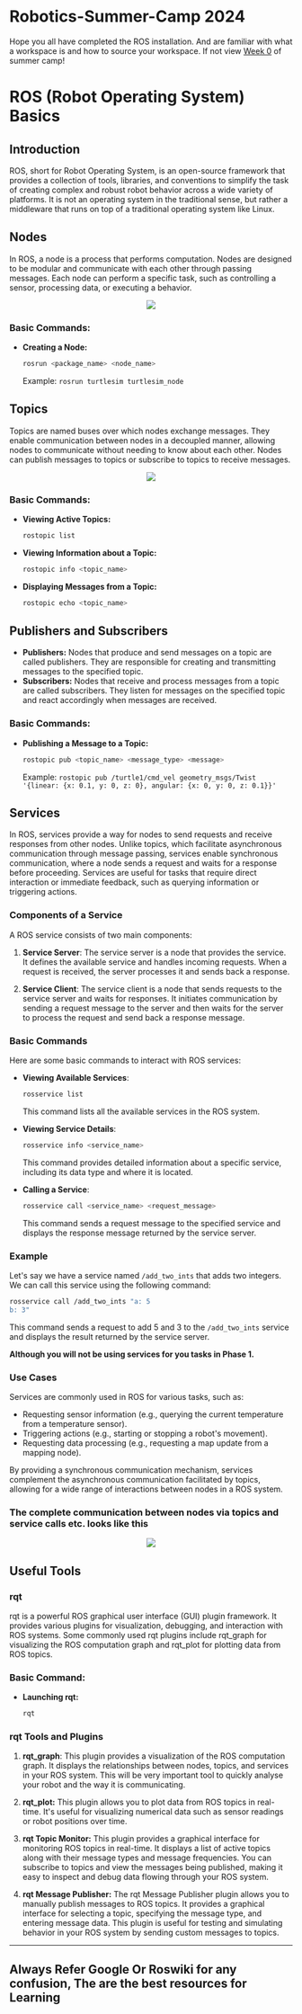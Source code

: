 <p align="center"> <h1>Robotics-Summer-Camp 2024</h1> </p>

Hope you all have completed the ROS installation. And are familiar with what a workspace is and how to source your workspace. If not view [Week 0](https://github.com/Robotics-Club-IIT-BHU/Robotics-Camp-2024/tree/week-1/Robo_Summer_camp_24-Week0) of summer camp!

# ROS (Robot Operating System) Basics

## Introduction
ROS, short for Robot Operating System, is an open-source framework that provides a collection of tools, libraries, and conventions to simplify the task of creating complex and robust robot behavior across a wide variety of platforms. It is not an operating system in the traditional sense, but rather a middleware that runs on top of a traditional operating system like Linux.

## Nodes
In ROS, a node is a process that performs computation. Nodes are designed to be modular and communicate with each other through passing messages. Each node can perform a specific task, such as controlling a sensor, processing data, or executing a behavior.
<p align="center">
<img src="ros101.png"></p>

### Basic Commands:
- **Creating a Node:**
  ```bash
  rosrun <package_name> <node_name>
  ```
  Example: `rosrun turtlesim turtlesim_node`

## Topics
Topics are named buses over which nodes exchange messages. They enable communication between nodes in a decoupled manner, allowing nodes to communicate without needing to know about each other. Nodes can publish messages to topics or subscribe to topics to receive messages.

<p align="center">
<img src="ros_master_communication_topics.png"></p>

### Basic Commands:
- **Viewing Active Topics:**
  ```bash
  rostopic list
  ```
- **Viewing Information about a Topic:**
  ```bash
  rostopic info <topic_name>
  ```
- **Displaying Messages from a Topic:**
  ```bash
  rostopic echo <topic_name>
  ```

## Publishers and Subscribers
- **Publishers:** Nodes that produce and send messages on a topic are called publishers. They are responsible for creating and transmitting messages to the specified topic.
- **Subscribers:** Nodes that receive and process messages from a topic are called subscribers. They listen for messages on the specified topic and react accordingly when messages are received.

### Basic Commands:
- **Publishing a Message to a Topic:**
  ```bash
  rostopic pub <topic_name> <message_type> <message>
  ```
  Example: `rostopic pub /turtle1/cmd_vel geometry_msgs/Twist '{linear: {x: 0.1, y: 0, z: 0}, angular: {x: 0, y: 0, z: 0.1}}'`

## Services

In ROS, services provide a way for nodes to send requests and receive responses from other nodes. Unlike topics, which facilitate asynchronous communication through message passing, services enable synchronous communication, where a node sends a request and waits for a response before proceeding. Services are useful for tasks that require direct interaction or immediate feedback, such as querying information or triggering actions.

### Components of a Service

A ROS service consists of two main components:

1. **Service Server**: The service server is a node that provides the service. It defines the available service and handles incoming requests. When a request is received, the server processes it and sends back a response.

2. **Service Client**: The service client is a node that sends requests to the service server and waits for responses. It initiates communication by sending a request message to the server and then waits for the server to process the request and send back a response message.

### Basic Commands

Here are some basic commands to interact with ROS services:

- **Viewing Available Services**:
  ```bash
  rosservice list
  ```
  This command lists all the available services in the ROS system.

- **Viewing Service Details**:
  ```bash
  rosservice info <service_name>
  ```
  This command provides detailed information about a specific service, including its data type and where it is located.

- **Calling a Service**:
  ```bash
  rosservice call <service_name> <request_message>
  ```
  This command sends a request message to the specified service and displays the response message returned by the service server.

### Example

Let's say we have a service named `/add_two_ints` that adds two integers. We can call this service using the following command:

```bash
rosservice call /add_two_ints "a: 5
b: 3"
```

This command sends a request to add 5 and 3 to the `/add_two_ints` service and displays the result returned by the service server.

**Although you will not be using services for you tasks in Phase 1.**

### Use Cases

Services are commonly used in ROS for various tasks, such as:

- Requesting sensor information (e.g., querying the current temperature from a temperature sensor).
- Triggering actions (e.g., starting or stopping a robot's movement).
- Requesting data processing (e.g., requesting a map update from a mapping node).

By providing a synchronous communication mechanism, services complement the asynchronous communication facilitated by topics, allowing for a wide range of interactions between nodes in a ROS system.


### **The complete communication between nodes via topics and service calls etc. looks like this**

<p align="center"><img src="Nodes-TopicandService.gif"> </p>    

## Useful Tools
### rqt
rqt is a powerful ROS graphical user interface (GUI) plugin framework. It provides various plugins for visualization, debugging, and interaction with ROS systems. Some commonly used rqt plugins include rqt_graph for visualizing the ROS computation graph and rqt_plot for plotting data from ROS topics.

### Basic Command:
- **Launching rqt:**
  ```bash
  rqt
  ```

### rqt Tools and Plugins

1. **rqt_graph**: This plugin provides a visualization of the ROS computation graph. It displays the relationships between nodes, topics, and services in your ROS system.
This will be very important tool to quickly analyse your robot and the way it is communicating. 


2. **rqt_plot:** This plugin allows you to plot data from ROS topics in real-time. It's useful for visualizing numerical data such as sensor readings or robot positions over time.

3. **rqt Topic Monitor:** This plugin provides a graphical interface for monitoring ROS topics in real-time. It displays a list of active topics along with their message types and message frequencies. You can subscribe to topics and view the messages being published, making it easy to inspect and debug data flowing through your ROS system.

4. **rqt Message Publisher:** The rqt Message Publisher plugin allows you to manually publish messages to ROS topics. It provides a graphical interface for selecting a topic, specifying the message type, and entering message data. This plugin is useful for testing and simulating behavior in your ROS system by sending custom messages to topics.


---

## Always Refer Google Or Roswiki for any confusion, The are the best resources for Learning